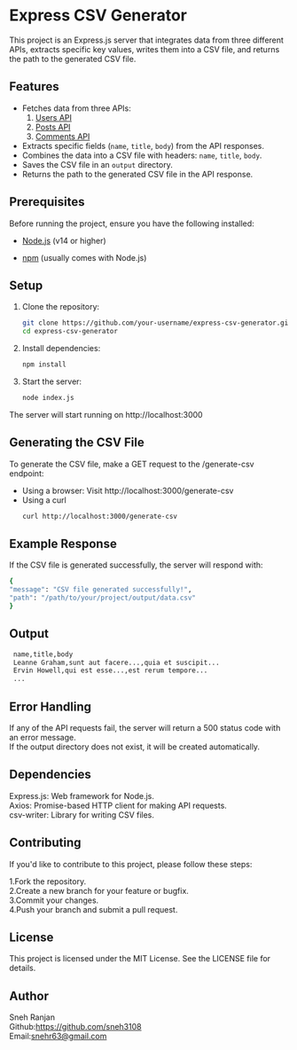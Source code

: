 # Express CSV Generator

This project is an Express.js server that integrates data from three different APIs, extracts specific key values, writes them into a CSV file, and returns the path to the generated CSV file.

## Features

- Fetches data from three APIs:
  1. [Users API](https://jsonplaceholder.typicode.com/users)
  2. [Posts API](https://jsonplaceholder.typicode.com/posts)
  3. [Comments API](https://jsonplaceholder.typicode.com/comments)
- Extracts specific fields (`name`, `title`, `body`) from the API responses.
- Combines the data into a CSV file with headers: `name`, `title`, `body`.
- Saves the CSV file in an `output` directory.
- Returns the path to the generated CSV file in the API response.

## Prerequisites

Before running the project, ensure you have the following installed:

- [Node.js](https://nodejs.org/) (v14 or higher)
  
- [npm](https://www.npmjs.com/) (usually comes with Node.js)

## Setup

1. Clone the repository:
   ```bash
   git clone https://github.com/your-username/express-csv-generator.git
   cd express-csv-generator

2. Install dependencies:
   ```bash
   npm install

3. Start the server:
   ```bash
   node index.js
   

The server will start running on http://localhost:3000



## Generating the CSV File

To generate the CSV file, make a GET request to the /generate-csv endpoint:

- Using a browser: Visit http://localhost:3000/generate-csv
- Using a curl
  ```bash
  curl http://localhost:3000/generate-csv
  ```
## Example Response

If the CSV file is generated successfully, the server will respond with:
  ```bash
{
  "message": "CSV file generated successfully!",
  "path": "/path/to/your/project/output/data.csv"
}

```
 

## Output

```bash
 name,title,body
 Leanne Graham,sunt aut facere...,quia et suscipit...
 Ervin Howell,qui est esse...,est rerum tempore...
 ...

```
  

## Error Handling

If any of the API requests fail, the server will return a 500 status code with an error message.  
If the output directory does not exist, it will be created automatically.

## Dependencies

Express.js: Web framework for Node.js.  
Axios: Promise-based HTTP client for making API requests.  
csv-writer: Library for writing CSV files.  

## Contributing
If you'd like to contribute to this project, please follow these steps:

 1.Fork the repository.  
 2.Create a new branch for your feature or bugfix.  
 3.Commit your changes.  
 4.Push your branch and submit a pull request.  


## License
This project is licensed under the MIT License. See the LICENSE file for details.

## Author
Sneh Ranjan  
Github:https://github.com/sneh3108  
Email:snehr63@gmail.com  
